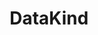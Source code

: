 ---
blog: https://datakind.org/blog
facebook: https://facebook.com/DataKindOrg
git: https://github.com/datakind
linkedin: https://linkedin.com/company/datakind
logohandle: datakind
sort: datakind
title: DataKind
twitter: https://x.com/datakind
website: https://www.datakind.org/
---
